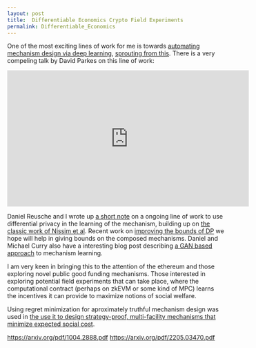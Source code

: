 ```yaml
---
layout: post
title:  Differentiable Economics Crypto Field Experiments
permalink: Differentiable_Economics
---
```


One of the most exciting lines of work for me is towards [automating mechanism design via deep learning](http://proceedings.mlr.press/v97/duetting19a.html), [sprouting from this](https://scholar.google.com/scholar?cites=5937791241364902632&as_sdt=2005&sciodt=0,5&hl=en&scioq=regretnet). There is a very compeling talk by David Parkes on this line of work:

<iframe width="560" height="315" src="https://www.youtube.com/embed/pXz4K7fafes" title="YouTube video player" frameborder="0" allow="accelerometer; autoplay; clipboard-write; encrypted-media; gyroscope; picture-in-picture" allowfullscreen></iframe>


Daniel Reusche and I wrote up [a short note](https://arxiv.org/abs/2104.00159) on a ongoing line of work to use differential privacy in the learning of the mechanism, building up on [the classic work of Nissim et al](https://arxiv.org/abs/1004.2888). Recent work on [improving the bounds of DP](https://arxiv.org/pdf/2205.03470.pdf) we hope will help in giving bounds on the composed mechanisms. 
Daniel and Michael Curry also have a interesting  blog post describing [a GAN based approach](https://iclr-blog-track.github.io/2022/03/25/two-player-auction-learning/) to mechanism learning.

I am very keen in bringing this to the attention of the ethereum and those exploring novel public good funding mechanisms.
Those interested in exploring potential field experiments that can take place, where the computational contract (perhaps on zkEVM or some kind of MPC) learns the incentives it can provide to maximize notions of social welfare.


Using regret minimization for aproximately truthful mechanism design was used in 
 [the use it to design strategy-proof, multi-facility mechanisms that minimize expected social cost](https://econcs.seas.harvard.edu/files/econcs/files/golowich_ijcai18.pdf).

https://arxiv.org/pdf/1004.2888.pdf https://arxiv.org/pdf/2205.03470.pdf

